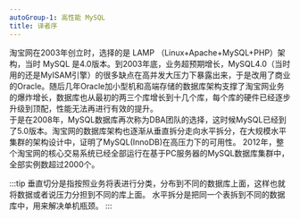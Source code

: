 ```yaml
---
autoGroup-1: 高性能 MySQL
title: 译者序
---
```


淘宝网在2003年创立时，选择的是 LAMP （Linux+Apache+MySQL+PHP）架构，当时 MySQL 是4.0版本。到2003年底，业务超预期增长，MySQL4.0（当时用的还是MyISAM引擎）的很多缺点在高并发大压力下暴露出来，于是改用了商业的Oracle。随后几年Oracle加小型机和高端存储的数据库架构支撑了淘宝网业务的爆炸增长，数据库也从最初的两三个库增长到十几个库，每个库的硬件已经逐步升级到顶配，性能无法再进行有效的提升。  
于是在2008年，MySQL数据库再次称为DBA团队的选择，这时候MySQL已经到了5.0版本。淘宝网的数据库架构也逐渐从垂直拆分走向水平拆分，在大规模水平集群的架构设计中，证明了MySQL(InnoDB)在高压力下的可用性。
2012年，整个淘宝网的核心交易系统已经全部运行在基于PC服务器的MySQL数据库集群中，全部实例数超过2000个。



:::tip
垂直切分是指按照业务将表进行分类，分布到不同的数据库上面，这样也就将数据或者说压力分担到不同的库上面。
水平拆分是把同一个表拆到不同的数据库中，用来解决单机瓶颈。
:::
